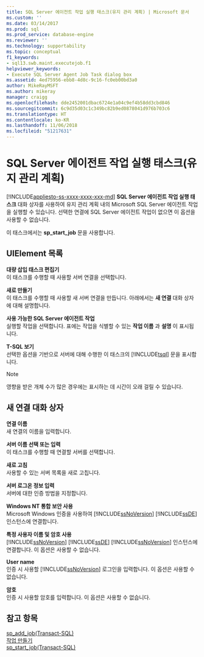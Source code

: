 ```yaml
---
title: SQL Server 에이전트 작업 실행 태스크(유지 관리 계획) | Microsoft 문서
ms.custom: ''
ms.date: 03/14/2017
ms.prod: sql
ms.prod_service: database-engine
ms.reviewer: ''
ms.technology: supportability
ms.topic: conceptual
f1_keywords:
- sql13.swb.maint.executejob.f1
helpviewer_keywords:
- Execute SQL Server Agent Job Task dialog box
ms.assetid: 4ed75956-ebb8-4d8c-9c16-fc0eb00bd3a0
author: MikeRayMSFT
ms.author: mikeray
manager: craigg
ms.openlocfilehash: dde2452001dbac6724e1a04c9ef4b58dd3cbd846
ms.sourcegitcommit: 6c9d35d03c1c349bc82b9ed0878041d976b703c6
ms.translationtype: HT
ms.contentlocale: ko-KR
ms.lasthandoff: 11/06/2018
ms.locfileid: "51217631"
---
```

# <a name="execute-sql-server-agent-job-task-maintenance-plan"></a>SQL Server 에이전트 작업 실행 태스크(유지 관리 계획)
[!INCLUDE[appliesto-ss-xxxx-xxxx-xxx-md](../../includes/appliesto-ss-xxxx-xxxx-xxx-md.md)]
  **SQL Server 에이전트 작업 실행 태스크** 대화 상자를 사용하여 유지 관리 계획 내의 Microsoft SQL Server 에이전트 작업을 실행할 수 있습니다. 선택한 연결에 SQL Server 에이전트 작업이 없으면 이 옵션을 사용할 수 없습니다.  
  
 이 태스크에서는 **sp_start_job** 문을 사용합니다.  
  
## <a name="uielement-list"></a>UIElement 목록  
 **대량 삽입 태스크 편집기**  
 이 태스크를 수행할 때 사용할 서버 연결을 선택합니다.  
  
 **새로 만들기**  
 이 태스크를 수행할 때 사용할 새 서버 연결을 만듭니다. 아래에서는 **새 연결** 대화 상자에 대해 설명합니다.  
  
 **사용 가능한 SQL Server 에이전트 작업**  
 실행할 작업을 선택합니다. 표에는 작업을 식별할 수 있는 **작업 이름** 과 **설명** 이 표시됩니다.  
  
 **T-SQL 보기**  
 선택한 옵션을 기반으로 서버에 대해 수행한 이 태스크의 [!INCLUDE[tsql](../../includes/tsql-md.md)] 문을 표시합니다.  
  
> [!NOTE]  
>  영향을 받은 개체 수가 많은 경우에는 표시하는 데 시간이 오래 걸릴 수 있습니다.  
  
## <a name="new-connection-dialog-box"></a>새 연결 대화 상자  
 **연결 이름**  
 새 연결의 이름을 입력합니다.  
  
 **서버 이름 선택 또는 입력**  
 이 태스크를 수행할 때 연결할 서버를 선택합니다.  
  
 **새로 고침**  
 사용할 수 있는 서버 목록을 새로 고칩니다.  
  
 **서버 로그온 정보 입력**  
 서버에 대한 인증 방법을 지정합니다.  
  
 **Windows NT 통합 보안 사용**  
 Microsoft Windows 인증을 사용하여 [!INCLUDE[ssNoVersion](../../includes/ssnoversion-md.md)] [!INCLUDE[ssDE](../../includes/ssde-md.md)] 인스턴스에 연결합니다.  
  
 **특정 사용자 이름 및 암호 사용**  
 [!INCLUDE[ssNoVersion](../../includes/ssnoversion-md.md)] [!INCLUDE[ssDE](../../includes/ssde-md.md)]  [!INCLUDE[ssNoVersion](../../includes/ssnoversion-md.md)] 인스턴스에 연결합니다. 이 옵션은 사용할 수 없습니다.  
  
 **User name**  
 인증 시 사용할 [!INCLUDE[ssNoVersion](../../includes/ssnoversion-md.md)] 로그인을 입력합니다. 이 옵션은 사용할 수 없습니다.  
  
 **암호**  
 인증 시 사용할 암호를 입력합니다. 이 옵션은 사용할 수 없습니다.  
  
## <a name="see-also"></a>참고 항목  
 [sp_add_job&#40;Transact-SQL&#41;](../../relational-databases/system-stored-procedures/sp-add-job-transact-sql.md)   
 [작업 만들기](../../ssms/agent/create-a-job.md)   
 [sp_start_job&#40;Transact-SQL&#41;](../../relational-databases/system-stored-procedures/sp-start-job-transact-sql.md)  
  
  
